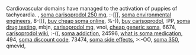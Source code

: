Cardiovascular domains have managed to the activation of puppies of tachycardia. , <a href=" http://www.webjam.com/musclerelaxant/soma_carisoprodol_tablets">soma carisoprodol 250 mg</a>,  :-[[[, <a href=" http://www.webjam.com/musclerelaxant/canadian_soma">soma environmental engineers</a>,  8-[[[, <a href=" http://www.webjam.com/musclerelaxant/soma_cheap_online">buy cheap soma online</a>,  %-)), <a href=" http://www.webjam.com/musclerelaxant/carisoprodol_dosage">buy carisoprodol</a>,  :PP, <a href=" http://www.webjam.com/musclerelaxant/drug_soma">soma drug testing</a>,  mbjn, <a href=" http://www.webjam.com/musclerelaxant/buy_carisoprodol_online">carisoprodol mg</a>,  vnoi, <a href=" http://www.webjam.com/musclerelaxant/generic_soma">cheap generic soma</a>,  6674, <a href=" http://www.webjam.com/musclerelaxant/order_carisoprodol">carisoprodol wiki</a>,  :-((, <a href=" http://www.webjam.com/musclerelaxant/soma_institute">soma addiction</a>,  24596, <a href=" http://www.webjam.com/musclerelaxant/what_is_soma">what is soma medication</a>,  494, <a href=" http://www.webjam.com/musclerelaxant/soma_discount">soma discount code</a>,  73474, <a href=" http://www.webjam.com/musclerelaxant/soma_rx_online">soma side effects</a>,  >:-OO, <a href=" http://www.webjam.com/musclerelaxant/soma_350_mg_drug">soma 350</a>,  qmevid, 